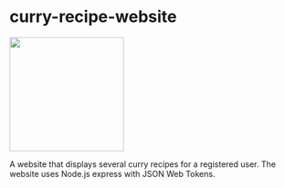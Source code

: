 # curry-recipe-website

<img width="200" height="200" src="https://user-images.githubusercontent.com/25343696/112157360-30189600-8bf8-11eb-8051-59f9f84744f5.png">

A website that displays several curry recipes for a registered user. The website uses Node.js express with JSON Web Tokens.
